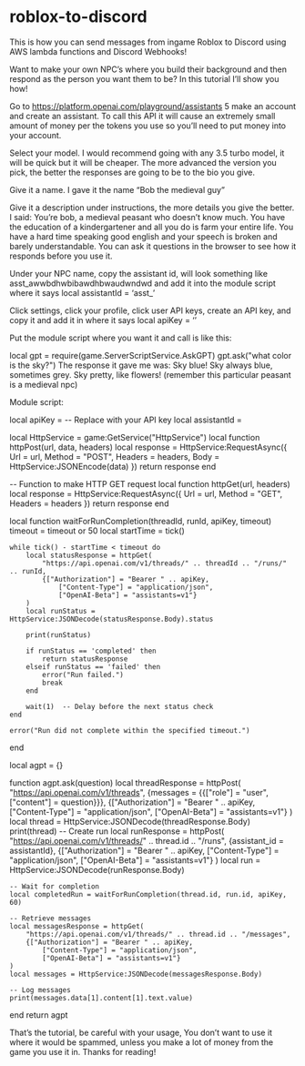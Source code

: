 # roblox-to-discord
This is how you can send messages from ingame Roblox to Discord using AWS lambda functions and Discord Webhooks!

Want to make your own NPC’s where you build their background and then respond as the person you want them to be? In this tutorial I’ll show you how!

Go to https://platform.openai.com/playground/assistants 5 make an account and create an assistant. To call this API it will cause an extremely small amount of money per the tokens you use so you’ll need to put money into your account.

Select your model. I would recommend going with any 3.5 turbo model, it will be quick but it will be cheaper. The more advanced the version you pick, the better the responses are going to be to the bio you give.

Give it a name. I gave it the name “Bob the medieval guy”

Give it a description under instructions, the more details you give the better. I said: You’re bob, a medieval peasant who doesn’t know much. You have the education of a kindergartener and all you do is farm your entire life. You have a hard time speaking good english and your speech is broken and barely understandable. You can ask it questions in the browser to see how it responds before you use it.

Under your NPC name, copy the assistant id, will look something like asst_awwbdhwbibawdhbwaudwndwd and add it into the module script where it says local assistantId = ‘asst_’

Click settings, click your profile, click user API keys, create an API key, and copy it and add it in where it says local apiKey = ‘’

Put the module script where you want it and call is like this:

local gpt = require(game.ServerScriptService.AskGPT)
gpt.ask("what color is the sky?")
The response it gave me was: Sky blue! Sky always blue, sometimes grey. Sky pretty, like flowers!
(remember this particular peasant is a medieval npc)

Module script:

local apiKey = -- Replace with your API key
local assistantId = 

local HttpService = game:GetService("HttpService")
local function httpPost(url, data, headers)
	local response = HttpService:RequestAsync({
		Url = url,
		Method = "POST",
		Headers = headers,
		Body = HttpService:JSONEncode(data)
	})
	return response
end

-- Function to make HTTP GET request
local function httpGet(url, headers)
	local response = HttpService:RequestAsync({
		Url = url,
		Method = "GET",
		Headers = headers
	})
	return response
end

local function waitForRunCompletion(threadId, runId, apiKey, timeout)
	timeout = timeout or 50
	local startTime = tick()

	while tick() - startTime < timeout do
		local statusResponse = httpGet(
			"https://api.openai.com/v1/threads/" .. threadId .. "/runs/" .. runId,
			{["Authorization"] = "Bearer " .. apiKey,
				["Content-Type"] = "application/json",
				["OpenAI-Beta"] = "assistants=v1"}
		)
		local runStatus = HttpService:JSONDecode(statusResponse.Body).status

		print(runStatus)

		if runStatus == 'completed' then
			return statusResponse
		elseif runStatus == 'failed' then
			error("Run failed.")
			break
		end

		wait(1)  -- Delay before the next status check
	end

	error("Run did not complete within the specified timeout.")
end


local agpt = {}

function agpt.ask(question)
	local threadResponse = httpPost(
		"https://api.openai.com/v1/threads",
		{messages = {{["role"] = "user", ["content"] = question}}},
		{["Authorization"] = "Bearer " .. apiKey,
			["Content-Type"] = "application/json",
			["OpenAI-Beta"] = "assistants=v1"}
	)
	local thread = HttpService:JSONDecode(threadResponse.Body)
	print(thread)
	-- Create run
	local runResponse = httpPost(
		"https://api.openai.com/v1/threads/" .. thread.id .. "/runs",
		{assistant_id = assistantId},
		{["Authorization"] = "Bearer " .. apiKey,
			["Content-Type"] = "application/json",
			["OpenAI-Beta"] = "assistants=v1"}
	)
	local run = HttpService:JSONDecode(runResponse.Body)

	-- Wait for completion
	local completedRun = waitForRunCompletion(thread.id, run.id, apiKey, 60)

	-- Retrieve messages
	local messagesResponse = httpGet(
		"https://api.openai.com/v1/threads/" .. thread.id .. "/messages",
		{["Authorization"] = "Bearer " .. apiKey,
			["Content-Type"] = "application/json",
			["OpenAI-Beta"] = "assistants=v1"}
	)
	local messages = HttpService:JSONDecode(messagesResponse.Body)

	-- Log messages
	print(messages.data[1].content[1].text.value)
end
return agpt

That’s the tutorial, be careful with your usage, You don’t want to use it where it would be spammed, unless you make a lot of money from the game you use it in. Thanks for reading!

